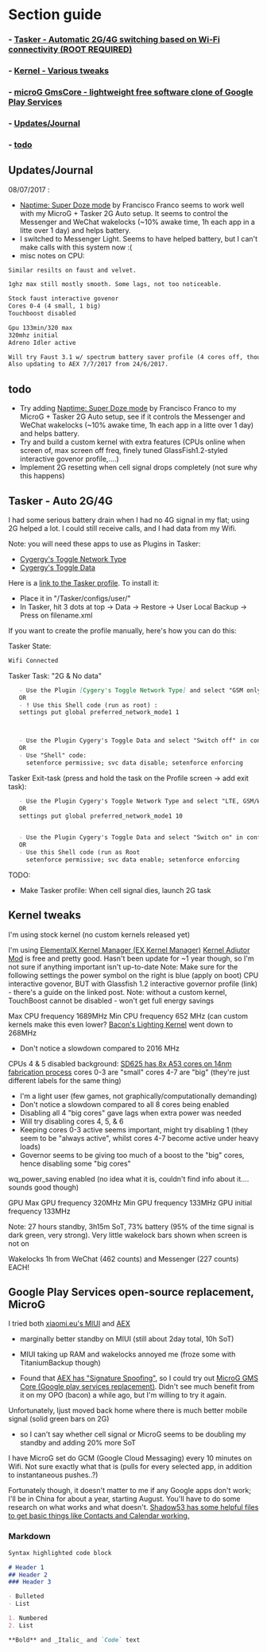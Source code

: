 # Section guide
### - [Tasker - Automatic 2G/4G switching based on Wi-Fi connectivity (ROOT REQUIRED)](#Tasker2G)
### - [Kernel - Various tweaks](#kernelmisc)
### - [microG GmsCore - lightweight free software clone of Google Play Services](#microg)
### - [Updates/Journal](#updates)
### - [todo](#todo)


## <a name="updates"></a> Updates/Journal
08/07/2017 :
- [Naptime: Super Doze mode](https://play.google.com/store/apps/details?id=com.franco.doze&hl=en_GB) by Francisco Franco seems to work well with my MicroG + Tasker 2G Auto setup. It seems to control the Messenger and WeChat wakelocks (~10% awake time, 1h each app in a litte over 1 day) and helps battery. 
- I switched to Messenger Light. Seems to have helped battery, but I can't make calls with this system now :(
- misc notes on CPU:
```markdown
Similar resilts on faust and velvet. 

1ghz max still mostly smooth. Some lags, not too noticeable. 

Stock faust interactive govenor 
Cores 0-4 (4 small, 1 big) 
Touchboost disabled 

Gpu 133min/320 max
320mhz initial 
Adreno Idler active

Will try Faust 3.1 w/ spectrum battery saver profile (4 cores off, though!) 
Also updating to AEX 7/7/2017 from 24/6/2017.
```



## <a name="todo"></a> todo

- Try adding [Naptime: Super Doze mode](https://play.google.com/store/apps/details?id=com.franco.doze&hl=en_GB) by Francisco Franco to my MicroG + Tasker 2G Auto setup, see if it controls the Messenger and WeChat wakelocks (~10% awake time, 1h each app in a litte over 1 day) and helps battery.
- Try and build a custom kernel with extra features (CPUs online when screen of, max screen off freq, finely tuned GlassFish1.2-styled interactive govenor profile,....)
- Implement 2G resetting when cell signal drops completely (not sure why this happens) 

## <a name="Tasker2G"></a> Tasker - Auto 2G/4G 
I had some serious battery drain when I had no 4G signal in my flat; using 2G helped a lot. I could still receive calls, and I had data from my Wifi.

Note: you will need these apps to use as Plugins in Tasker:
- [Cygergy's Toggle Network Type](https://forum.xda-developers.com/android/apps-games/widget-toggle-network-type-5-0-xda-t2945406)
- [Cygergy's Toggle Data](https://forum.xda-developers.com/android/apps-games/app-toggle-data-5-0-widget-to-toggle-t2937936)


Here is a [link to the Tasker profile](Tasker2G_4G_Auto.xml). To install it:
- Place it in "/Tasker/configs/user/"
- In Tasker, hit 3 dots at top -> Data -> Restore -> User Local Backup -> Press on filename.xml

If you want to create the profile manually, here's how you can do this:

Tasker State:
```markdown
Wifi Connected
   ```
Tasker Task: "2G & No data" 
```markdown
   - Use the Plugin [Cygery's Toggle Network Type] and select "GSM only" in configuration
   OR
   - ! Use this Shell code (run as root) :
   settings put global preferred_network_mode1 1



   - Use the Plugin Cygery's Toggle Data and select "Switch off" in configuration
   OR
   - Use "Shell" code:
     setenforce permissive; svc data disable; setenforce enforcing
   ```
   
   
Tasker Exit-task (press and hold the task on the Profile screen -> add exit task): 
```markdown
   - Use the Plugin Cygery's Toggle Network Type and select "LTE, GSM/WCDMMA" in configuration
   OR
   settings put global preferred_network_mode1 10
   

   - Use the Plugin Cygery's Toggle Data and select "Switch on" in configuration
   OR
   - Use this Shell code (run as Root
     setenforce permissive; svc data enable; setenforce enforcing
   ```

TODO:
- Make Tasker profile: When cell signal dies, launch 2G task

## <a name="kernelmisc"></a> Kernel tweaks 

I'm using stock kernel (no custom kernels released yet)

I'm using [ElementalX Kernel Manager (EX Kernel Manager)](https://play.google.com/store/apps/details?id=flar2.exkernelmanager&hl=en_GB)
[Kernel Adiutor Mod](https://forum.xda-developers.com/android/apps-games/kernel-adiutor-mod-singularity-kernel-t3333549) is free and pretty good. Hasn't been update for ~1 year though, so I'm not sure if anything important isn't up-to-date
Note: Make sure for the following settings the power symbol on the right is blue (apply on boot)
CPU interactive govenor, BUT with 
Glassfish 1.2 interactive governor profile (link) - there's a guide on the linked post.
Note: without a custom kernel, TouchBoost cannot be disabled - won't get full energy savings

Max CPU frequency 1689MHz
Min CPU frequency 652 MHz (can custom kernels make this even lower? [Bacon's Lighting Kernel](https://forum.xda-developers.com/oneplus-one/development/lightning-kernel-omni-rom-v01-t3245895) went down to 268MHz
- Don't notice a slowdown compared to 2016 MHz



CPUs 4 & 5 disabled
background: [SD625 has 8x A53 cores on 14nm fabrication process](https://www.qualcomm.com/products/snapdragon/processors/625)
                      cores 0-3 are "small" 
                      cores 4-7 are "big" (they're just different labels for the same thing)

- I'm a light user (few games, not graphically/computationally demanding)
- Don't notice a slowdown compared to all 8 cores being enabled 
- Disabling all 4 "big cores" gave lags when extra power was needed
- Will try disabling cores 4, 5, & 6
- Keeping cores 0-3 active seems important, might try disabling 1 (they seem to be "always active", whilst cores 4-7 become active under heavy loads)
- Governor seems to be giving too much of a boost to the "big" cores, hence disabling some "big cores"


wq_power_saving enabled (no idea what it is, couldn't find info about it.... sounds good though)


GPU
Max GPU frequency 320MHz 
Min GPU frequency 133MHz 
GPU initial frequency 133MHz 




Note: 
27 hours standby, 3h15m SoT, 73% battery (95% of the time signal is dark green, very strong). Very little wakelock bars shown when screen is not on

Wakelocks
1h from WeChat (462 counts) and Messenger (227 counts) EACH!





## <a name="microg"></a> Google Play Services open-source replacement, MicroG


I tried both [xiaomi.eu's MIUI](https://xiaomi.eu/community/threads/7-6-8-10.40358/) and [AEX](https://forum.xda-developers.com/redmi-note-4/xiaomi-redmi-note-4-snapdragon-roms-kernels-recoveries--other-development/rom-aospextended-rom-v3-3-t35784770)

- marginally better standby on MIUI (still about 2day total, 10h SoT)
- MIUI taking up RAM and wakelocks annoyed me (froze some with TitaniumBackup though)

- Found that [AEX has "Signature Spoofing"](https://github.com/microg/android_packages_apps_GmsCore/wiki/Signature-Spoofing), so I could try out [MicroG GMS Core (Google play services replacement)](https://github.com/microg). Didn't see much benefit from it on my OPO (bacon) a while ago, but I'm willing to try it again.

Unfortunately, Ijust moved back home where there is much better mobile signal (solid green bars on 2G)
 - so I can't say whether cell signal or MicroG seems to be doubling my standby and adding 20% more SoT

I have MicroG set do GCM (Google Cloud Messaging) every 10 minutes on Wifi. Not sure exactly what that is (pulls for every selected app, in addition to instantaneous pushes..?)

Fortunately though, it doesn't matter to me if any Google apps don't work; I'll be in China for about a year, starting August. You'll have to do some research on what works and what doesn't. [Shadow53 has some helpful files to get basic things like Contacts and Calendar working.](https://shadow53.com/no-gapps/downloads/)






### Markdown

```markdown
Syntax highlighted code block

# Header 1
## Header 2
### Header 3

- Bulleted
- List

1. Numbered
2. List

**Bold** and _Italic_ and `Code` text
```

